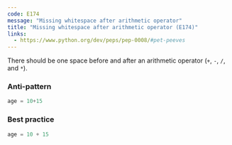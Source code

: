 ```yaml
---
code: E174
message: "Missing whitespace after arithmetic operator"
title: "Missing whitespace after arithmetic operator (E174)"
links:
  - https://www.python.org/dev/peps/pep-0008/#pet-peeves
---
```


There should be one space before and after an arithmetic operator (`+`, `-`, `/`, and `*`).

### Anti-pattern

```python
age = 10+15
```

### Best practice

```python
age = 10 + 15
```
